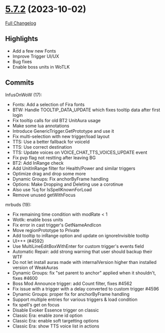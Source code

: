 # [5.7.2](https://github.com/WeakAuras/WeakAuras2/tree/5.7.2) (2023-10-02)

[Full Changelog](https://github.com/WeakAuras/WeakAuras2/compare/5.7.1...5.7.2)

## Highlights

 - Add a few new Fonts
- Improve Trigger UI/UX
- Bug fixes
- Enable boss units in WoTLK 

## Commits

InfusOnWoW (17):

- Fonts: Add a selection of Fira fonts
- BTW: Handle TOOLTIP_DATA_UPDATE which fixes tooltip data after first login
- Fix tooltip calls for old BT2 UnitAura usage
- Make some lua annotations
- Introduce GenericTrigger.GetPrototype and use it
- Fix multi-selection with new trigger/load layout
- TTS: Use a better fallback for voiceId
- TTS: Use correct destination
- TTS: Update voices on VOICE_CHAT_TTS_VOICES_UPDATE event
- Fix pvp flag not restting after leaving BG
- BT2: Add InRange check
- Add UnitInRange filter for Health/Power and similar triggers
- Optimize drag and drop some more
- Dynamic Groups: Fix anchorByFrame handling
- Options: Make Dropping and Deleting use a corotinue
- Also use %q for IsSpellKnownForLoad
- Remove unused getWithFocus

mrbuds (19):

- Fix remaining time condition with modRate < 1
- Wotlk: enable boss units
- Fix error in cast trigger's GetNameAndIcon
- Move regionPrototype to Private
- Add tooltip to inRange option and update on ignoreInvisible tooltip
- UI+++ (#4592)
- Use MultiLineEditBoxWithEnter for custom trigger's events field
- Automatic Repair: add strong warning that user should backup their WTF
- Do not let install auras made with internalVersion higher than installed version of WeakAuras
- Dynamic Groups: fix "set parent to anchor" applied when it shouldn't, fixes #4600
- Boss Mod Announce trigger: add Count filter, fixes #4562
- Fix issue with a trigger with a delay converted to custom trigger #4596
- Dynamic Groups: proper fix for anchorByFrame handling
- Support multiple entries for various triggers & load condition
- fix spell's get on focus
- Disable Evoker Essence trigger on classic
- Classic Era: enable zone id option
- Classic Era: enable soft targetting options
- Classic Era: show TTS voice list in actions

